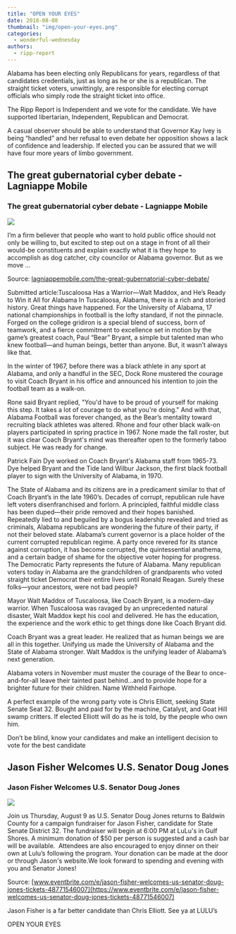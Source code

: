 ```yaml
---
title: "OPEN YOUR EYES"
date: 2018-08-08
thumbnail: "img/open-your-eyes.png"
categories: 
  - wonderful-wednesday
authors: 
  - ripp-report
---
```


Alabama has been electing only Republicans for years, regardless of that candidates credentials, just as long as he or she is a republican. The straight ticket voters, unwittingly, are responsible for electing corrupt officials who simply rode the straight ticket into office.

The Ripp Report is Independent and we vote for the candidate. We have supported libertarian, Independent, Republican and Democrat.

A casual observer should be able to understand that Governor Kay Ivey is being “handled” and her refusal to even debate her opposition shows a lack of confidence and leadership. If elected you can be assured that we will have four more years of limbo government.

<div class="link-preview">

## The great gubernatorial cyber debate - Lagniappe Mobile

### The great gubernatorial cyber debate - Lagniappe Mobile

![](https://lagniappemobile.com/wp-content/uploads/2016/11/DTT.jpg)

I’m a firm believer that people who want to hold public office should not only be willing to, but excited to step out on a stage in front of all their would-be constituents and explain exactly what it is they hope to accomplish as dog catcher, city councilor or Alabama governor. But as we move …

Source: [lagniappemobile.com/the-great-gubernatorial-cyber-debate/](https://lagniappemobile.com/the-great-gubernatorial-cyber-debate/)

</div>
Submitted article:Tuscaloosa Has a Warrior—Walt Maddox, and He’s Ready to Win it All for Alabama In Tuscaloosa, Alabama, there is a rich and storied history. Great things have happened. For the University of Alabama, 17 national championships in football is the lofty standard, if not the pinnacle. Forged on the college gridiron is a special blend of success, born of teamwork, and a fierce commitment to excellence set in motion by the game’s greatest coach, Paul “Bear” Bryant, a simple but talented man who knew football—and human beings, better than anyone. But, it wasn’t always like that.

In the winter of 1967, before there was a black athlete in any sport at Alabama, and only a handful in the SEC, Dock Rone mustered the courage to visit Coach Bryant in his office and announced his intention to join the football team as a walk-on.

Rone said Bryant replied, "You'd have to be proud of yourself for making this step. It takes a lot of courage to do what you're doing." And with that, Alabama Football was forever changed, as the Bear’s mentality toward recruiting black athletes was altered. Rhone and four other black walk-on players participated in spring practice in 1967. None made the fall roster, but it was clear Coach Bryant's mind was thereafter open to the formerly taboo subject. He was ready for change.

Patrick Fain Dye worked on Coach Bryant's Alabama staff from 1965-73. Dye helped Bryant and the Tide land Wilbur Jackson, the first black football player to sign with the University of Alabama, in 1970.

The State of Alabama and its citizens are in a predicament similar to that of Coach Bryant’s in the late 1960’s. Decades of corrupt, republican rule have left voters disenfranchised and forlorn. A principled, faithful middle class has been duped—their pride removed and their hopes banished. Repeatedly lied to and beguiled by a bogus leadership revealed and tried as criminals, Alabama republicans are wondering the future of their party, if not their beloved state. Alabama’s current governor is a place holder of the current corrupted republican regime. A party once revered for its stance against corruption, it has become corrupted, the quintessential anathema, and a certain badge of shame for the objective voter hoping for progress. The Democratic Party represents the future of Alabama. Many republican voters today in Alabama are the grandchildren of grandparents who voted straight ticket Democrat their entire lives until Ronald Reagan. Surely these folks—your ancestors, were not bad people?

Mayor Walt Maddox of Tuscaloosa, like Coach Bryant, is a modern-day warrior. When Tuscaloosa was ravaged by an unprecedented natural disaster, Walt Maddox kept his cool and delivered. He has the education, the experience and the work ethic to get things done like Coach Bryant did.

Coach Bryant was a great leader. He realized that as human beings we are all in this together. Unifying us made the University of Alabama and the State of Alabama stronger. Walt Maddox is the unifying leader of Alabama’s next generation.

Alabama voters in November must muster the courage of the Bear to once-and-for-all leave their tainted past behind…and to provide hope for a brighter future for their children. Name Withheld Fairhope.

A perfect example of the wrong party vote is Chris Elliott, seeking State Senate Seat 32. Bought and paid for by the machine, Catalyst, and Goat Hill swamp critters. If elected Elliott will do as he is told, by the people who own him.

Don’t be blind, know your candidates and make an intelligent decision to vote for the best candidate

<div class="link-preview">

## Jason Fisher Welcomes U.S. Senator Doug Jones

### Jason Fisher Welcomes U.S. Senator Doug Jones

![](https://img.evbuc.com/https%3A%2F%2Fcdn.evbuc.com%2Fimages%2F48014222%2F266344575868%2F1%2Foriginal.jpg?w=1000&auto=compress&rect=0%2C13%2C798%2C399&s=e8842fbea3eb4d5bc0b6e6ea90952348)

Join us Thursday, August 9 as U.S. Senator Doug Jones returns to Baldwin County for a campaign fundraiser for Jason Fisher, candidate for State Senate District 32. The fundraiser will begin at 6:00 PM at LuLu's in Gulf Shores. A minimum donation of $50 per person is suggested and a cash bar will be available.  Attendees are also encouraged to enjoy dinner on their own at Lulu’s following the program. Your donation can be made at the door or through Jason's website.We look forward to spending and evening with you and Senator Jones!

Source: [www.eventbrite.com/e/jason-fisher-welcomes-us-senator-doug-jones-tickets-48771546007](https://www.eventbrite.com/e/jason-fisher-welcomes-us-senator-doug-jones-tickets-48771546007)

</div>
Jason Fisher is a far better candidate than Chris Elliott. See ya at LULU’s

OPEN YOUR EYES
